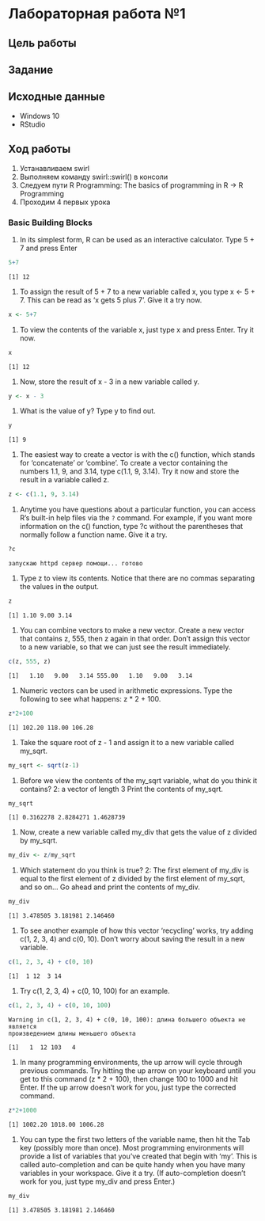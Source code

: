 Лабораторная работа №1
================

## Цель работы

## Задание

## Исходные данные

-   Windows 10
-   RStudio

## Ход работы

1.  Устанавливаем swirl
2.  Выполняем команду swirl::swirl() в консоли
3.  Следуем пути R Programming: The basics of programming in R -\> R
    Programming
4.  Проходим 4 первых урока

### Basic Building Blocks

1.  In its simplest form, R can be used as an interactive calculator.
    Type 5 + 7 and press Enter

``` r
5+7
```

    [1] 12

1.  To assign the result of 5 + 7 to a new variable called x, you type x
    \<- 5 + 7. This can be read as ‘x gets 5 plus 7’. Give it a try now.

``` r
x <- 5+7
```

1.  To view the contents of the variable x, just type x and press Enter.
    Try it now.

``` r
x
```

    [1] 12

1.  Now, store the result of x - 3 in a new variable called y.

``` r
y <- x - 3
```

1.  What is the value of y? Type y to find out.

``` r
y
```

    [1] 9

1.  The easiest way to create a vector is with the c() function, which
    stands for ‘concatenate’ or ‘combine’. To create a vector containing
    the numbers 1.1, 9, and 3.14, type c(1.1, 9, 3.14). Try it now and
    store the result in a variable called z.

``` r
z <- c(1.1, 9, 3.14)
```

1.  Anytime you have questions about a particular function, you can
    access R’s built-in help files via the `?` command. For example, if
    you want more information on the c() function, type ?c without the
    parentheses that normally follow a function name. Give it a try.

``` r
?c
```

    запускаю httpd сервер помощи... готово

1.  Type z to view its contents. Notice that there are no commas
    separating the values in the output.

``` r
z
```

    [1] 1.10 9.00 3.14

1.  You can combine vectors to make a new vector. Create a new vector
    that contains z, 555, then z again in that order. Don’t assign this
    vector to a new variable, so that we can just see the result
    immediately.

``` r
c(z, 555, z)
```

    [1]   1.10   9.00   3.14 555.00   1.10   9.00   3.14

1.  Numeric vectors can be used in arithmetic expressions. Type the
    following to see what happens: z \* 2 + 100.

``` r
z*2+100
```

    [1] 102.20 118.00 106.28

1.  Take the square root of z - 1 and assign it to a new variable called
    my_sqrt.

``` r
my_sqrt <- sqrt(z-1)
```

1.  Before we view the contents of the my_sqrt variable, what do you
    think it contains? 2: a vector of length 3 Print the contents of
    my_sqrt.

``` r
my_sqrt
```

    [1] 0.3162278 2.8284271 1.4628739

1.  Now, create a new variable called my_div that gets the value of z
    divided by my_sqrt.

``` r
my_div <- z/my_sqrt
```

1.  Which statement do you think is true? 2: The first element of my_div
    is equal to the first element of z divided by the first element of
    my_sqrt, and so on… Go ahead and print the contents of my_div.

``` r
my_div
```

    [1] 3.478505 3.181981 2.146460

1.  To see another example of how this vector ‘recycling’ works, try
    adding c(1, 2, 3, 4) and c(0, 10). Don’t worry about saving the
    result in a new variable.

``` r
c(1, 2, 3, 4) + c(0, 10)
```

    [1]  1 12  3 14

1.  Try c(1, 2, 3, 4) + c(0, 10, 100) for an example.

``` r
c(1, 2, 3, 4) + c(0, 10, 100)
```

    Warning in c(1, 2, 3, 4) + c(0, 10, 100): длина большего объекта не является
    произведением длины меньшего объекта

    [1]   1  12 103   4

1.  In many programming environments, the up arrow will cycle through
    previous commands. Try hitting the up arrow on your keyboard until
    you get to this command (z \* 2 + 100), then change 100 to 1000 and
    hit Enter. If the up arrow doesn’t work for you, just type the
    corrected command.

``` r
z*2+1000
```

    [1] 1002.20 1018.00 1006.28

1.  You can type the first two letters of the variable name, then hit
    the Tab key (possibly more than once). Most programming environments
    will provide a list of variables that you’ve created that begin with
    ‘my’. This is called auto-completion and can be quite handy when you
    have many variables in your workspace. Give it a try. (If
    auto-completion doesn’t work for you, just type my_div and press
    Enter.)

``` r
my_div
```

    [1] 3.478505 3.181981 2.146460
